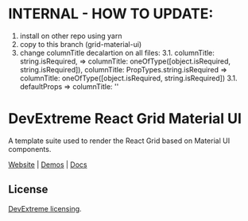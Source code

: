 # INTERNAL - HOW TO UPDATE:
1. install on other repo using yarn
2. copy to this branch (grid-material-ui)
3. change columnTitle decalartion on all files:
 3.1. columnTitle: string.isRequired, => columnTitle: oneOfType([object.isRequired, string.isRequired]),
 	  columnTitle: PropTypes.string.isRequired => columnTitle: oneOfType([object.isRequired, string.isRequired])
 3.1. defaultProps => columnTitle: ''

# DevExtreme React Grid Material UI

A template suite used to render the React Grid based on Material UI components.

[Website](https://devexpress.github.io/devextreme-reactive/react/grid/)
|
[Demos](https://devexpress.github.io/devextreme-reactive/react/grid/demos/)
|
[Docs](https://devexpress.github.io/devextreme-reactive/react/grid/docs/)

## License

[DevExtreme licensing](https://js.devexpress.com/licensing/).
